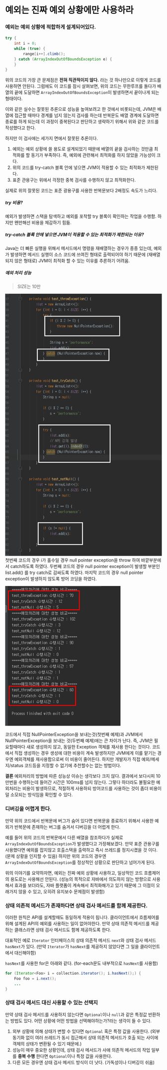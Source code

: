 # 예외는 진짜 예외 상황에만 사용하라

### 예외는 예외 상황에 적합하게 설계되어있다.
```java
try {
    int i = 0;
    while (true) {
        range[i++].climb();
    } catch (ArrayIndexOutOfBoundsException e) {
    }
}
```
위의 코드의 가장 큰 문제점은 **전혀 직관적이지 않다.** 라는 것 하나만으로 이렇게 코드를 사용하면 안된다.
그럼에도 이 코드를 잠시 살펴보면, 위의 코드는 무한루프를 돌다가 배열의 끝에 도달하면 `ArrayIndexOutOfBoundsException`이 발생하면서 끝이나게 되는 형태이다.

이와 같은 실수는 잘못된 추론으로 성능을 높여보려고 한 것에서 비롯되는데, 
JVM은 배열에 접근할 때마다 경계를 넘지 않는지 검사를 하는데 반복문도 배열 경계에 도달하면 종료를 하게 되는데 이 과정이 중복된다고 판단하고 생략하기 위해서 위와 같은 코드를 작성했다고 한다.

하지만 이 검사에는 세가지 면에서 잘못된 추론이다.
1. 예외는 예외 상황에 쓸 용도로 설계되었기 때문에 배열의 끝을 검사하는 것만큼 최적화를 할 동기가 부족하다. 즉, 예외에 관련해서 최적화를 하지 않았을 가능성이 크다.
2. 위의 코드를 try-catch 블록 안에 넣으면 JVM이 적용할 수 있는 최적화가 제한된다.
3. 표준 관용구는 위에서 걱정한 중복 검사를 수행하지 않고 최적화한다.

실제로 위의 잘못된 코드는 표준 광용구를 사용한 반복문보다 2배정도 속도가 느리다.

##### try 비용?
예외가 발생하면 스택을 탐색하고 예외를 포착할 try 블록이 확인하는 작업을 수행함.
하지만 왠만해선 비용을 체감하기 힘듦.

##### try-catch 블록 안에 넣으면 JVM이 적용할 수 있는 최적화가 제한되는 이유?
Java는 더 빠른 실행을 위해서 메서드에서 명령을 재배열하는 경우가 종종 있는데, 예외가 발생하면 메서드 실행이 소스 코드에 쓰여진 형태로 출력되어야 하기 때문에 (재배열 되지 않은 형태로) JVM이 최적화 할 수 있는 이유를 추론하기 어려움.

##### 예외 처리 성능
> SIZE는 10만

![image](./exception_code.png)
첫번째 코드의 경우 i가 홀수일 경우 null pointer exception을 throw 하여 바깥부분에서 catch하도록 하였다.
두번째 코드의 경우 null pointer exception이 발생할 부분인 list.add() 를 try catch로 감싸도록 하였다.
마지막 코드의 경우 null pointer exception이 발생하지 않도록 방어 코딩을 하였다.

![image](./result.png)

코드에서 직접 NullPointerException을 보내는것(첫번째 예제)과 JVM에서 NullPointerException을 보내는 것(두번째 예제)에는 큰 차이가 난다.
즉, JVM은 필요할때마다 새로 생성하지 않고, 동일한 Exception 객체를 재사용 한다는 것이다.
코드에서 직접 생성하는 경우 생성에 대한 비용이 계속 발생하지만 JVM에게 이를 맡기는 경우엔 예외객체를 재사용함으로써 이 비용이 줄어든다.
하지만 개발자가 직접 예외/메세지/status 코드등을 지정할 수 없기에 추천할수는 없는 방법이다.

**결론**
예외처리의 방법에 따른 성능상 이슈는 생각보다 크지 않다.
결과에서 보다시피 10만번을 수행하는데 들어간 시간은 100ms를 넘지 않는다.
그렇다 하더라도 불필요한 예외처리는 비용이 발생하므로, 적절하게 사용하되 방어코드를 사용하는 것이 좀더 비용이 덜 소모되는 방식임을 확인할 수 있다.

### 디버깅을 어렵게 한다.
만약 위의 코드에서 반복문에 버그가 숨어 있다면 반복문을 종료하기 위해서 사용한 예외가 반복문에 존재하는 버그를 숨겨서 디버깅을 더 어렵게 한다.

예를 들어 위의 코드의 반복문에서 다른 배열을 참조하다가 실제로 `ArrayIndexOutOfBoundsException`가 발생했다고 가정해보겠다.
만약 표준 관용구를 사용했다면 예외를 잡지않고 호출스택을 출력하고 즉시 쓰레드를 정지시켰을 것 이다. (문제 상황을 인지할 수 있음)
하지만 위의 코드의 경우엔 `ArrayIndexOutOfBoundsException`를 정상적인 상황으로 판단하고 넘어가게 된다.

위의 이야기를 요약하자면, 예외는 진짜 예외 상황에 사용하고, 일상적인 코드 흐름제어의 용도로는 사용해선 안된다.
(성능의 목적으로 자바에서 의도하지 않는 방향으로 사용해서 효과를 보더라도, 자바 플랫폼이 계속해서 최적화해가고 있기 때문에 그 이점이 오래가지 않을 수 있고, 오히려 유지보수 문제점이 발생함)

### 상태 의존적 메서드가 존재하다면 상태 검사 메서드를 함께 제공한다.
이러한 원칙은 API를 설계할때도 동일하게 적용이 됩니다. 클라이언트에서 흐름제어를 위해 설계된 API의 예외를 사용하는 일이 없어야한다.
만약 상태 의존적 메서드를 제공하는 클래스라면 상태 검사 메서드도 함께 제공하도록 한다.

대표적인 예로 `Iterator` 인터페이스의 상태 의존적 메서드 `next`와 상태 검사 메서드 `hasNext`가 있다.
(만약 `Iterator`가 `hasNext`를 제공하지 않았다면 그 일을 클라이언트에서 대신해야함)

`hasNext`를 사용한 for은 아래와 같다. (for-each문도 내부적으로 `hasNext`를 사용함)
```java
for (Iterator<Foo> i = collection.iterator(); i.hasNext();) {
    Foo foo = i.next();
    ...
}
```

### 상태 검사 메서드 대신 사용할 수 있는 선택지
만약 상태 검사 메서드를 사용하지 않는다면 `Optional`이나 `null`과 같은 특정값 반환하는 방법도 있다.
어떤 상황에 어떤 방법을 선택해야하는가?라는 생각이 들 수 있다.

1. 외부 상황에 의해 상태가 변할 수 있다면 `Optional` 혹은 특정 값을 사용한다.
(외부 동기화 없이 여러 쓰레드가 동시 접근해서 상태 의존적 메서드가 호출 되는 사이에 객체의 상태가 변환될 수 있기 때문에.)
2. 성능이 매우 중요한 상황인데, 상태 검사 메서드가 사애 의존적 메서드의 작업 일부를 **중복 수행** 한다면 `Optional`이나 특정 값을 사용한다.
3. 다른 모든 경우엔 상태 검사 메서드 방식이 더 낫다. (가독성이나 디버깅이 쉬움)

